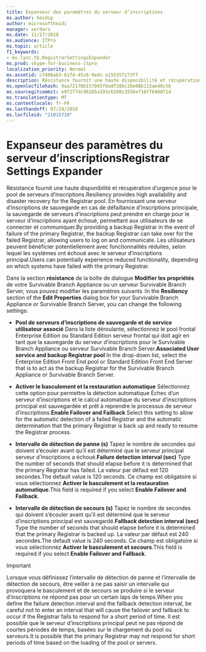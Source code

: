```yaml
---
title: Expanseur des paramètres du serveur d’inscriptions
ms.author: heidip
author: microsoftheidi
manager: serdars
ms.date: 11/17/2018
ms.audience: ITPro
ms.topic: article
f1_keywords:
- ms.lync.tb.RegistrarSettingsExpander
ms.prod: skype-for-business-itpro
localization_priority: Normal
ms.assetid: c7486ab3-61fd-45c6-9edc-a15535f273ff
description: Résistance fournit une haute disponibilité et récupération d’urgence pour le pool de serveurs d’inscriptions. En fournissant une serveur d’inscriptions de sauvegarde en cas de défaillance d’inscriptions principale, la sauvegarde de serveurs d’inscriptions peut prendre en charge pour le serveur d’inscriptions ayant échoué, permettant aux utilisateurs de se connecter et communiquer. Les utilisateurs peuvent bénéficier potentiellement avec fonctionnalités réduites, selon lequel les systèmes ont échoué avec le serveur d’inscriptions principal.
ms.openlocfilehash: 9aa72170b157045f8adf28bc2be08b115ae40c5b
ms.sourcegitcommit: e9f277dc96265a193c6298c3556ef16ff640071d
ms.translationtype: MT
ms.contentlocale: fr-FR
ms.lasthandoff: 07/24/2018
ms.locfileid: "21015710"
---
```

# <a name="registrar-settings-expander"></a><span data-ttu-id="b0dc9-105">Expanseur des paramètres du serveur d’inscriptions</span><span class="sxs-lookup"><span data-stu-id="b0dc9-105">Registrar Settings Expander</span></span>
 
<span data-ttu-id="b0dc9-106">Résistance fournit une haute disponibilité et récupération d’urgence pour le pool de serveurs d’inscriptions.</span><span class="sxs-lookup"><span data-stu-id="b0dc9-106">Resiliency provides high availability and disaster recovery for the Registrar pool.</span></span> <span data-ttu-id="b0dc9-107">En fournissant une serveur d’inscriptions de sauvegarde en cas de défaillance d’inscriptions principale, la sauvegarde de serveurs d’inscriptions peut prendre en charge pour le serveur d’inscriptions ayant échoué, permettant aux utilisateurs de se connecter et communiquer.</span><span class="sxs-lookup"><span data-stu-id="b0dc9-107">By providing a backup Registrar in the event of failure of the primary Registrar, the backup Registrar can take over for the failed Registrar, allowing users to log on and communicate.</span></span> <span data-ttu-id="b0dc9-108">Les utilisateurs peuvent bénéficier potentiellement avec fonctionnalités réduites, selon lequel les systèmes ont échoué avec le serveur d’inscriptions principal.</span><span class="sxs-lookup"><span data-stu-id="b0dc9-108">Users can potentially experience reduced functionality, depending on which systems have failed with the primary Registrar.</span></span>
  
<span data-ttu-id="b0dc9-109">Dans la section **résistance** de la boîte de dialogue **Modifier les propriétés** de votre Survivable Branch Appliance ou un serveur Survivable Branch Server, vous pouvez modifier les paramètres suivants :</span><span class="sxs-lookup"><span data-stu-id="b0dc9-109">In the **Resiliency** section of the **Edit Properties** dialog box for your Survivable Branch Appliance or Survivable Branch Server, you can change the following settings:</span></span>
  
- <span data-ttu-id="b0dc9-110">**Pool de serveurs d’inscriptions de sauvegarde et de service utilisateur associé** Dans la liste déroulante, sélectionnez le pool frontal Enterprise Edition ou Standard Edition serveur frontal qui doit agir en tant que la sauvegarde du serveur d’inscriptions pour le Survivable Branch Appliance ou serveur Survivable Branch Server.</span><span class="sxs-lookup"><span data-stu-id="b0dc9-110">**Associated User service and backup Registrar pool** In the drop-down list, select the Enterprise Edition Front End pool or Standard Edition Front End Server that is to act as the backup Registrar for the Survivable Branch Appliance or Survivable Branch Server.</span></span>
    
- <span data-ttu-id="b0dc9-111">**Activer le basculement et la restauration automatique** Sélectionnez cette option pour permettre la détection automatique Échec d’un serveur d’inscriptions et le calcul automatique du serveur d’inscriptions principal est sauvegardée et prêt à reprendre le processus de serveur d’inscriptions.</span><span class="sxs-lookup"><span data-stu-id="b0dc9-111">**Enable Failover and Failback** Select this setting to allow for the automatic detection of a failed Registrar and the automatic determination that the primary Registrar is back up and ready to resume the Registrar process.</span></span>
    
- <span data-ttu-id="b0dc9-112">**Intervalle de détection de panne (s)** Tapez le nombre de secondes qui doivent s’écouler avant qu’il est déterminé que le serveur principal serveur d’inscriptions a échoué.</span><span class="sxs-lookup"><span data-stu-id="b0dc9-112">**Failure detection interval (sec)** Type the number of seconds that should elapse before it is determined that the primary Registrar has failed.</span></span> <span data-ttu-id="b0dc9-113">La valeur par défaut est 120 secondes.</span><span class="sxs-lookup"><span data-stu-id="b0dc9-113">The default value is 120 seconds.</span></span> <span data-ttu-id="b0dc9-114">Ce champ est obligatoire si vous sélectionnez **Activer le basculement et la restauration automatique**.</span><span class="sxs-lookup"><span data-stu-id="b0dc9-114">This field is required if you select **Enable Failover and Failback**.</span></span>
    
- <span data-ttu-id="b0dc9-115">**Intervalle de détection de secours (s)** Tapez le nombre de secondes qui doivent s’écouler avant qu’il est déterminé que le serveur d’inscriptions principal est sauvegardé.</span><span class="sxs-lookup"><span data-stu-id="b0dc9-115">**Fallback detection interval (sec)** Type the number of seconds that should elapse before it is determined that the primary Registrar is backed up.</span></span> <span data-ttu-id="b0dc9-116">La valeur par défaut est 240 secondes.</span><span class="sxs-lookup"><span data-stu-id="b0dc9-116">The default value is 240 seconds.</span></span> <span data-ttu-id="b0dc9-117">Ce champ est obligatoire si vous sélectionnez **Activer le basculement et secours**.</span><span class="sxs-lookup"><span data-stu-id="b0dc9-117">This field is required if you select **Enable Failover and Fallback**.</span></span>
    
> [!IMPORTANT]
> <span data-ttu-id="b0dc9-118">Lorsque vous définissez l’intervalle de détection de panne et l’intervalle de détection de secours, être veiller à ne pas saisir un intervalle qui provoquera le basculement et de secours se produire si le serveur d’inscriptions ne répond pas pour un certain laps de temps.</span><span class="sxs-lookup"><span data-stu-id="b0dc9-118">When you define the failure detection interval and the fallback detection interval, be careful not to enter an interval that will cause the failover and fallback to occur if the Registrar fails to respond for a short period of time.</span></span> <span data-ttu-id="b0dc9-119">Il est possible que le serveur d’inscriptions principal peut ne pas répond de courtes périodes de temps, basées sur le chargement du pool ou serveurs.</span><span class="sxs-lookup"><span data-stu-id="b0dc9-119">It is possible that the primary Registrar may not respond for short periods of time based on the loading of the pool or servers.</span></span> 
  

